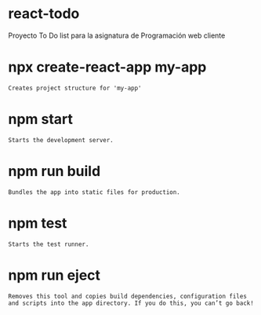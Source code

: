 # react-todo
 Proyecto To Do list para la asignatura de Programación web cliente
 
  # npx create-react-app my-app
    Creates project structure for 'my-app'
    
  # npm start
    Starts the development server.

  # npm run build
    Bundles the app into static files for production.

  # npm test
    Starts the test runner.

  # npm run eject
    Removes this tool and copies build dependencies, configuration files
    and scripts into the app directory. If you do this, you can’t go back!
